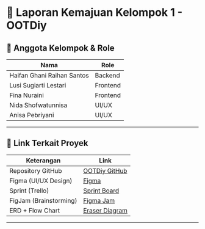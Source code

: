 # 📌 Laporan Kemajuan Kelompok 1 - OOTDiy

## 👥 Anggota Kelompok & Role


| Nama                        | Role     |
|-----------------------------|----------|
| Haifan Ghani Raihan Santos | Backend  |
| Lusi Sugiarti Lestari      | Frontend |
| Fina Nuraini               | Frontend |
| Nida Shofwatunnisa         | UI/UX    |
| Anisa Pebriyani            | UI/UX    |


---

## 🔗 Link Terkait Proyek

| Keterangan               | Link                                                                 |
|--------------------------|----------------------------------------------------------------------|
| Repository GitHub        | [OOTDiy GitHub](https://github.com/OOTDiy)                           |
| Figma (UI/UX Design)     | [Figma](https://www.figma.com/team_invite/redeem/GvLs9yQ1Jt9OsvFEHxdogo) |
| Sprint (Trello)          | [Sprint Board](https://trello.com/b/GE63mu2t/ootdiy-sprint)          |
| FigJam (Brainstorming)   | [Figma Jam](https://www.figma.com/board/d4vkpSXKODoVc6dfxBYs8z/OOTDiy-FigJam?node-id=0-1&t=ra0XbOnqbg1WV7aF-1) |
| ERD + Flow Chart         | [Eraser Diagram](https://app.eraser.io/workspace/tbdgCbedjqvY00iGKB34?origin=share) |

---

